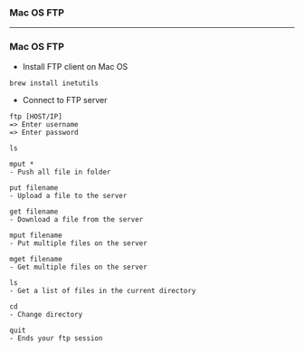 ### Mac OS FTP

-------------------------------------------------------

### Mac OS FTP

* Install FTP client on Mac OS

```
brew install inetutils
```

* Connect to FTP server

```
ftp [HOST/IP]
=> Enter username
=> Enter password

ls

```

```
mput * 
- Push all file in folder
```

```
put filename 
- Upload a file to the server

get filename 
- Download a file from the server

mput filename 
- Put multiple files on the server

mget filename 
- Get multiple files on the server

ls 
- Get a list of files in the current directory

cd 
- Change directory

quit 
- Ends your ftp session
```

